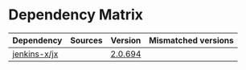 # Dependency Matrix

Dependency | Sources | Version | Mismatched versions
---------- | ------- | ------- | -------------------
[jenkins-x/jx](https://github.com/jenkins-x/jx.git) |  | [2.0.694](https://github.com/jenkins-x/jx/releases/tag/v2.0.694) | 
